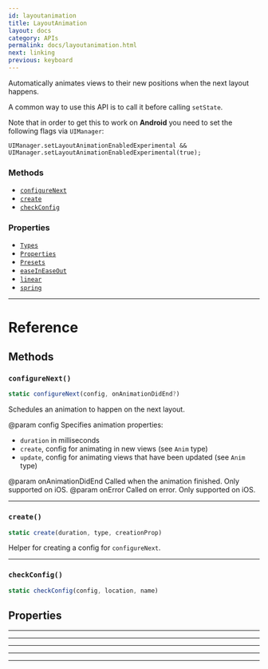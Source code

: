 ```yaml
---
id: layoutanimation
title: LayoutAnimation
layout: docs
category: APIs
permalink: docs/layoutanimation.html
next: linking
previous: keyboard
---
```


Automatically animates views to their new positions when the
next layout happens.

A common way to use this API is to call it before calling `setState`.

Note that in order to get this to work on **Android** you need to set the following flags via `UIManager`:

    UIManager.setLayoutAnimationEnabledExperimental && UIManager.setLayoutAnimationEnabledExperimental(true);


### Methods

- [`configureNext`](docs/layoutanimation.html#configurenext)
- [`create`](docs/layoutanimation.html#create)
- [`checkConfig`](docs/layoutanimation.html#checkconfig)


### Properties

- [`Types`](docs/layoutanimation.html#types)
- [`Properties`](docs/layoutanimation.html#properties)
- [`Presets`](docs/layoutanimation.html#presets)
- [`easeInEaseOut`](docs/layoutanimation.html#easeineaseout)
- [`linear`](docs/layoutanimation.html#linear)
- [`spring`](docs/layoutanimation.html#spring)




---

# Reference

## Methods

### `configureNext()`

```javascript
static configureNext(config, onAnimationDidEnd?)
```


Schedules an animation to happen on the next layout.

@param config Specifies animation properties:

  - `duration` in milliseconds
  - `create`, config for animating in new views (see `Anim` type)
  - `update`, config for animating views that have been updated
(see `Anim` type)

@param onAnimationDidEnd Called when the animation finished.
Only supported on iOS.
@param onError Called on error. Only supported on iOS.




---

### `create()`

```javascript
static create(duration, type, creationProp)
```


Helper for creating a config for `configureNext`.




---

### `checkConfig()`

```javascript
static checkConfig(config, location, name)
```



## Properties



---



---



---



---



---




